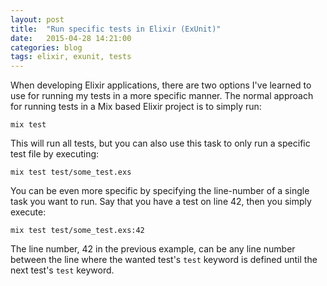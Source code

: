 ```yaml
---
layout: post
title:  "Run specific tests in Elixir (ExUnit)"
date:   2015-04-28 14:21:00
categories: blog
tags: elixir, exunit, tests
---
```


When developing Elixir applications, there are two options I've learned to use for running my tests in a more specific manner.
The normal approach for running tests in a Mix based Elixir project is to simply run: 

```text
mix test
```

This will run all tests, but you can also use this task to only run a specific test file by executing: 

```text
mix test test/some_test.exs
```

You can be even more specific by specifying the line-number of a single task you want to run. Say that you have a test on line 42, then you simply execute: 

```text
mix test test/some_test.exs:42
```

The line number, 42 in the previous example, can be any line number between the line where the wanted test's `test` keyword is defined until the next test's `test` keyword.